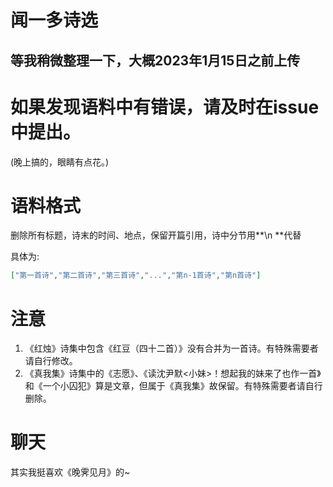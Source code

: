 # 闻一多诗选

## 等我稍微整理一下，大概2023年1月15日之前上传

# 如果发现语料中有错误，请及时在issue中提出。
(晚上搞的，眼睛有点花。)

# 语料格式
删除所有标题，诗末的时间、地点，保留开篇引用，诗中分节用**\n **代替

具体为:
```json
["第一首诗","第二首诗","第三首诗","...","第n-1首诗","第n首诗"]
```

# 注意
1. 《红烛》诗集中包含《红豆（四十二首）》没有合并为一首诗。有特殊需要者请自行修改。
2. 《真我集》诗集中的《志愿》、《读沈尹默<小妹>！想起我的妹来了也作一首》和《一个小囚犯》算是文章，但属于《真我集》故保留。有特殊需要者请自行删除。
# 聊天
其实我挺喜欢《晚霁见月》的~